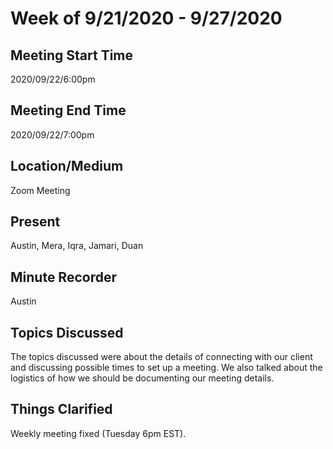 # Week of 9/21/2020 - 9/27/2020
 
## Meeting Start Time
 
2020/09/22/6:00pm
 
## Meeting End Time
 
2020/09/22/7:00pm
 
## Location/Medium
 
Zoom Meeting
 
## Present
 
Austin, Mera, Iqra, Jamari, Duan
 
## Minute Recorder
 
Austin 
 
## Topics Discussed
 
The topics discussed were about the details of connecting with our client and discussing possible times to set up a meeting. We also talked about the logistics of how we should be documenting our meeting details.
 
## Things Clarified
Weekly meeting fixed (Tuesday 6pm EST). 
